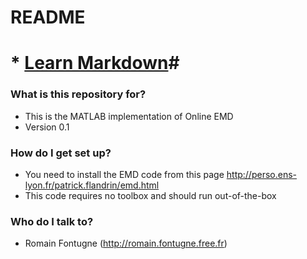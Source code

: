 # README #
# * [Learn Markdown](https://bitbucket.org/tutorials/markdowndemo)#


### What is this repository for? ###

* This is the MATLAB implementation of Online EMD
* Version 0.1


### How do I get set up? ###

* You need to install the EMD code from this page http://perso.ens-lyon.fr/patrick.flandrin/emd.html
* This code requires no toolbox and should run out-of-the-box

### Who do I talk to? ###

* Romain Fontugne (http://romain.fontugne.free.fr)